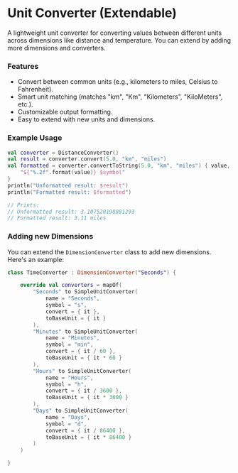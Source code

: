 # Unit Converter (Extendable)

A lightweight unit converter for converting values between different units across dimensions like distance and
temperature. You can extend by adding more dimensions and converters.

### Features

- Convert between common units (e.g., kilometers to miles, Celsius to Fahrenheit).
- Smart unit matching (matches "km", "Km", "Kilometers", "KiloMeters", etc.).
- Customizable output formatting.
- Easy to extend with new units and dimensions.

### Example Usage

```kotlin
val converter = DistanceConverter()
val result = converter.convert(5.0, "km", "miles")
val formatted = converter.convertToString(5.0, "km", "miles") { value, symbol ->
    "${"%.2f".format(value)} $symbol"
}
println("Unformatted result: $result")
println("Formatted result: $formatted")

// Prints:
// Unformatted result: 3.107520198881293
// Formatted result: 3.11 miles
```

### Adding new Dimensions

You can extend the `DimensionConverter` class to add new dimensions. Here's an example:

```kotlin
class TimeConverter : DimensionConverter("Seconds") {

    override val converters = mapOf(
        "Seconds" to SimpleUnitConverter(
            name = "Seconds",
            symbol = "s",
            convert = { it },
            toBaseUnit = { it }
        ),
        "Minutes" to SimpleUnitConverter(
            name = "Minutes",
            symbol = "min",
            convert = { it / 60 },
            toBaseUnit = { it * 60 }
        ),
        "Hours" to SimpleUnitConverter(
            name = "Hours",
            symbol = "h",
            convert = { it / 3600 },
            toBaseUnit = { it * 3600 }
        ),
        "Days" to SimpleUnitConverter(
            name = "Days",
            symbol = "d",
            convert = { it / 86400 },
            toBaseUnit = { it * 86400 }
        )
    )

}
```

